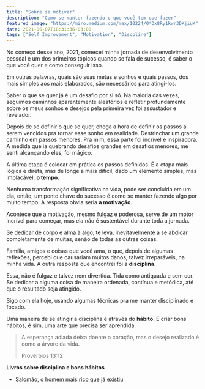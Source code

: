 ```yaml
---
title: "Sobre se motivar"
description: "Como se manter fazendo o que você tem que fazer"
featured_image: "https://miro.medium.com/max/10224/0*Dx8Ry1kwr3DKjiuK"
date: 2021-06-07T18:31:36-03:00
tags: ["Self Improvement", "Motivation", "Discpline"]
---
```


No começo desse ano, 2021, comecei minha jornada de desenvolvimento pessoal e um dos primeiros tópicos quando se fala de sucesso, é saber o que você quer e como conseguir isso.

Em outras palavras, quais são suas metas e sonhos e quais passos, dos mais simples aos mais elaborados, são necessários para atingi-los.

Saber o que se quer já é um desafio por si só. Na maioria das vezes, seguimos caminhos aparentemente aleatórios e refletir profundamente sobre os meus sonhos e desejos pela primeira vez foi assustador e revelador.

Depois de se definir o que se quer, chega a hora de definir os passos a serem vencidos pra tornar esse sonho em realidade. Destrinchar um grande caminho em passos menores. Pra mim, essa parte foi incrível e inspiradora. A medida que ia quebrando desafios grandes em desafios menores, me senti alcançando eles, foi mágico.

A última etapa é colocar em prática os passos definidos. É a etapa mais lógica e direta, mas de longe a mais difícil, dado um elemento simples, mas implacável: **o tempo**.

Nenhuma transformação significativa na vida, pode ser concluída em um dia, então, um ponto chave do sucesso é como se manter fazendo algo por muito tempo. A resposta obvia seria **a motivação**.

Acontece que a motivação, mesmo fulgaz e poderosa, serve de um motor incrível para começar, mas ela não é sustentável durante toda a jornada.

Se dedicar de corpo e alma à algo, te leva, inevitavelmente a se abdicar completamente de muitas, senão de todas as outras coisas.

Família, amigos e coisas que você ama, o que, depois de algumas reflexões, percebi que causariam muitos danos, talvez irreparáveis, na minha vida. A outra resposta que encontrei foi a **disciplina**.

Essa, não é fulgaz e talvez nem divertida. Tida como antiquada e sem cor. Se dedicar a alguma coisa de maneira ordenada, contínua e metódica, até que o resultado seja atingido.

Sigo com ela hoje, usando algumas técnicas pra me manter disciplinado e focado.

Uma maneira de se atingir a disciplina é através do **hábito**. E criar bons hábitos, é sim, uma arte que precisa ser aprendida.

> A esperança adiada deixa doente o coração, mas o desejo realizado é como a árvore da vida.
>
> Provérbios 13:12

**Livros sobre disciplina e bons hábitos**

- [Salomão, o homem mais rico que já existiu](https://www.amazon.com.br/Salom%C3%A3o-homem-mais-rico-existiu/dp/8543108756/ref=sr_1_2?adgrpid=105396635645&dchild=1&hvadid=457786994860&hvdev=c&hvlocphy=1001655&hvnetw=g&hvqmt=e&hvrand=9094874686016238262&hvtargid=kwd-967531898320&hydadcr=5688_11235295&keywords=livro+salomao+o+homem+mais+rico+que+ja+existiu&qid=1623103475&sr=8-2)
